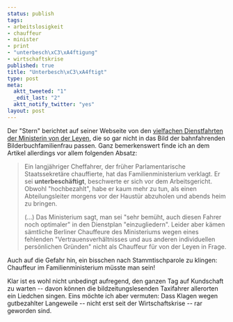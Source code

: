 ```yaml
--- 
status: publish
tags: 
- arbeitslosigkeit
- chauffeur
- minister
- print
- "unterbesch\xC3\xA4ftigung"
- wirtschaftskrise
published: true
title: "Unterbesch\xC3\xA4ftigt"
type: post
meta: 
  aktt_tweeted: "1"
  _edit_last: "2"
  aktt_notify_twitter: "yes"
layout: post
---
```

Der "Stern" berichtet auf seiner Webseite von den <a href="http://www.stern.de/politik/deutschland/:Dienstfahrten-Von-Leyens-Extratouren/650818.html">vielfachen Dienstfahrten der Ministerin von der Leyen</a>, die so gar nicht in das Bild der bahnfahrenden Bilderbuchfamilienfrau passen. Ganz bemerkenswert finde ich an dem Artikel allerdings vor allem folgenden Absatz:

<blockquote>Ein langjähriger Cheffahrer, der früher Parlamentarische Staatssekretäre chauffierte, hat das Familienministerium verklagt. Er sei <strong>unterbeschäftigt</strong>, beschwerte er sich vor dem Arbeitsgericht. Obwohl "hochbezahlt", habe er kaum mehr zu tun, als einen Abteilungsleiter morgens vor der Haustür abzuholen und abends heim zu bringen.
 
(...)
Das Ministerium sagt, man sei "sehr bemüht, auch diesen Fahrer noch optimaler" in den Dienstplan "einzugliedern". Leider aber kämen sämtliche Berliner Chauffeure des Ministeriums wegen eines fehlenden "Vertrauensverhältnisses und aus anderen individuellen persönlichen Gründen" nicht als Chauffeur für von der Leyen in Frage.</blockquote>

Auch auf die Gefahr hin, ein bisschen nach Stammtischparole zu klingen: Chauffeur im Familienministerium müsste man sein!

Klar ist es wohl nicht unbedingt aufregend, den ganzen Tag auf Kundschaft zu warten -- davon können die bildzeitungslesenden Taxifahrer allerorten ein Liedchen singen. Eins möchte ich aber vermuten: Dass Klagen wegen gutbezahlter Langeweile -- nicht erst seit der Wirtschaftskrise -- rar geworden sind.
